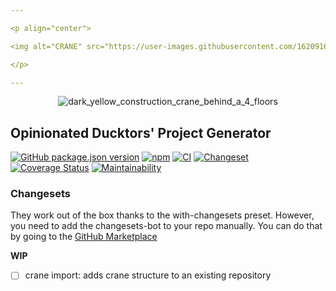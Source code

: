 ```yaml
---

<p align="center">

<img alt="CRANE" src="https://user-images.githubusercontent.com/1620916/216647705-9c77a573-fdf0-4f64-8210-ea4c9f6632b3.png">

</p>

---
```


<p align="center">

<img alt="dark_yellow_construction_crane_behind_a_4_floors" src="https://user-images.githubusercontent.com/1620916/216647259-7d9bafdc-e1ad-4e18-9699-206dcfe2f9db.png">

</p>


## Opinionated Ducktors' Project Generator
[![GitHub package.json version](https://img.shields.io/github/package-json/v/ducktors/crane)](https://github.com/ducktors/crane/releases) [![npm](https://img.shields.io/npm/dt/create-crane)](https://www.npmjs.com/package/create-crane) [![CI](https://github.com/ducktors/crane/actions/workflows/ci.yml/badge.svg)](https://github.com/ducktors/crane/actions/workflows/ci.yml) [![Changeset](https://github.com/ducktors/crane/actions/workflows/changeset.yml/badge.svg)](https://github.com/ducktors/crane/actions/workflows/changeset.yml) [![Coverage Status](https://coveralls.io/repos/github/ducktors/crane/badge.svg?branch=add-coveralls)](https://coveralls.io/github/ducktors/crane?branch=add-coveralls) [![Maintainability](https://api.codeclimate.com/v1/badges/1e471aa8892490e48feb/maintainability)](https://codeclimate.com/github/ducktors/crane/maintainability)


### Changesets
They work out of the box thanks to the with-changesets preset. However, you need to add the changesets-bot to your repo manually. You can do that by going to the [GitHub Marketplace](https://github.com/apps/changeset-bot)

__WIP__
- [ ] crane import: adds crane structure to an existing repository

